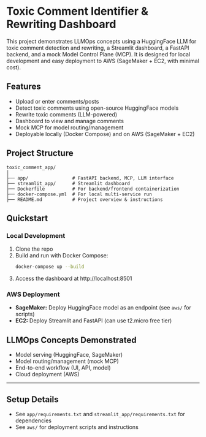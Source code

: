 # Toxic Comment Identifier & Rewriting Dashboard

This project demonstrates LLMOps concepts using a HuggingFace LLM for toxic comment detection and rewriting, a Streamlit dashboard, a FastAPI backend, and a mock Model Control Plane (MCP). It is designed for local development and easy deployment to AWS (SageMaker + EC2, with minimal cost).

## Features
- Upload or enter comments/posts
- Detect toxic comments using open-source HuggingFace models
- Rewrite toxic comments (LLM-powered)
- Dashboard to view and manage comments
- Mock MCP for model routing/management
- Deployable locally (Docker Compose) and on AWS (SageMaker + EC2)

## Project Structure
```
toxic_comment_app/
│
├── app/                # FastAPI backend, MCP, LLM interface
├── streamlit_app/      # Streamlit dashboard
├── Dockerfile          # For backend/frontend containerization
├── docker-compose.yml  # For local multi-service run
├── README.md           # Project overview & instructions
```

## Quickstart

### Local Development
1. Clone the repo
2. Build and run with Docker Compose:
   ```bash
   docker-compose up --build
   ```
3. Access the dashboard at http://localhost:8501

### AWS Deployment
- **SageMaker:** Deploy HuggingFace model as an endpoint (see `aws/` for scripts)
- **EC2:** Deploy Streamlit and FastAPI (can use t2.micro free tier)

## LLMOps Concepts Demonstrated
- Model serving (HuggingFace, SageMaker)
- Model routing/management (mock MCP)
- End-to-end workflow (UI, API, model)
- Cloud deployment (AWS)

---

## Setup Details
- See `app/requirements.txt` and `streamlit_app/requirements.txt` for dependencies
- See `aws/` for deployment scripts and instructions 
